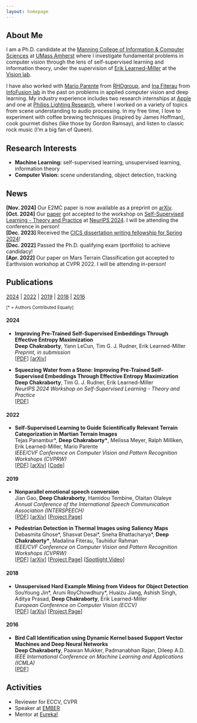 ```yaml
---
layout: homepage
---
```


## About Me

I am a Ph.D. candidate at the [Manning College of Information & Computer Sciences](https://www.cics.umass.edu) at [UMass Amherst](https://www.umass.edu) where I investigate fundamental problems in computer vision through the lens of self-supervised learning and information theory, under the supervision of [Erik Learned-Miller](https://people.cs.umass.edu/~elm/index.html) at the [Vision lab](http://vis-www.cs.umass.edu). 

I have also worked with [Mario Parente](http://rhogroup.org/index.php/people/mario-parente) from [RHOgroup](http://rhogroup.org/index.php), and [Ina Fiterau](https://people.cs.umass.edu/~mfiterau/) from [InfoFusion lab](https://groups.cs.umass.edu/infofusion/home/) in the past on problems in applied computer vision and deep learning. 
My industry experience includes two research internships at [Apple](https://www.apple.com/) and one at [Philips Lighting Research](https://www.signify.com/en-us), where I worked on a variety of topics from scene understanding to audio processing. 
In my free time, I love to experiment with coffee brewing techniques (inspired by James Hoffman), cook gourmet dishes (like those by Gordon Ramsay), and listen to classic rock music (I’m a big fan of Queen).

## Research Interests

- **Machine Learning:** self-supervised learning, unsupervised learning, information theory
- **Computer Vision:** scene understanding, object detection, tracking

## News
**[Nov. 2024]** Our E2MC paper is now available as a preprint on [arXiv](https://arxiv.org/abs/2411.15931). <br> 
**[Oct. 2024]** Our [paper](papers/chakraborty_2024_w.pdf) got accepted to the workshop on [Self-Supervised Learning - Theory and Practice](https://sslneurips2024.github.io/index.html) at 
                [NeurIPS 2024](https://neurips.cc/Conferences/2024). I will be attending the conference in person! <br>
**[Dec. 2023]** Received the [CICS dissertation writing fellowship for Spring 2024](https://www.cics.umass.edu/news/spring-2024-dissertation-writing-fellowships)! <br>
**[Dec. 2022]** Passed the Ph.D. qualifying exam (portfolio) to achieve candidacy! <br>
**[Apr. 2022]** Our paper on Mars Terrain Classification got accepted to Earthvision workshop at CVPR 2022. I will be attending in-person! <br>
<!-- **[Jan. 2022]** Started working at the RHOgroup on computer vision for Mars rover images. <br> -->
<!-- **[Jun. 2021]** Started 2nd summer internship at Apple working on neural architecture search. <br> -->
<!-- **[Jul. 2020]** Attending CIFAR Deep Learning & Reinforcement Learning summer school. <br> -->
<!-- **[Jun. 2020]** Started summer internship at Apple working on object detection and scene graph generation. <br> -->

## Publications

[2024](#2024) \| [2022](#2022) \| [2019](#2019) \| [2018](#2018) \| [2016](#2016)

<sup>[\* = Authors Contributed Equally]</sup>

#### 2024

- **Improving Pre-Trained Self-Supervised Embeddings Through Effective Entropy Maximization** <br>
**Deep Chakraborty**, Yann LeCun, Tim G. J. Rudner, Erik Learned-Miller <br>
*Preprint, in submission* <br>
[[PDF](papers/chakraborty_2024_e2mc.pdf)] [[arXiv](https://arxiv.org/abs/2411.15931)]

- **Squeezing Water from a Stone: Improving Pre-Trained Self-Supervised Embeddings Through Effective Entropy Maximization** <br>
**Deep Chakraborty**, Tim G. J. Rudner, Erik Learned-Miller <br>
*NeurIPS 2024 Workshop on Self-Supervised Learning - Theory and Practice* <br>
[[PDF](papers/chakraborty_2024_w.pdf)]

#### 2022

- **Self-Supervised Learning to Guide Scientifically Relevant Terrain Categorization in Martian Terrain Images** <br>
  Tejas Panambur\*, **Deep Chakraborty\***, Melissa Meyer, Ralph Milliken, Erik Learned-Miller, Mario Parente <br>
  *IEEE/CVF Conference on Computer Vision and Pattern Recognition Workshops (CVPRW)* <br>
  [[PDF](papers/panambur_2022.pdf)] [[arXiv](https://arxiv.org/abs/2204.09854)] [[Code](https://github.com/TejasPanambur/mastcam)]

#### 2019
- **Nonparallel emotional speech conversion** <br>
  Jian Gao, **Deep Chakraborty**, Hamidou Tembine, Olaitan Olaleye <br>
  *Annual Conference of the International Speech Communication Association (INTERSPEECH)* <br>
  [[PDF](papers/gao_2019.pdf)] [[arXiv](https://arxiv.org/abs/1811.01174)] [[Project Page](https://www.jian-gao.org/emovc)]

- **Pedestrian Detection in Thermal Images using Saliency Maps** <br>
  Debasmita Ghose\*, Shasvat Desai\*, Sneha Bhattacharya\*, **Deep Chakraborty\***, Madalina Fiterau, Tauhidur Rahman <br>
  *IEEE/CVF Conference on Computer Vision and Pattern Recognition Workshops (CVPRW)* <br>
  [[PDF](papers/ghose_2019.pdf)] [[arXiv](https://arxiv.org/abs/1904.06859)] [[Project Page](https://information-fusion-lab-umass.github.io/Salient-Pedestrian-Detection/)] [[Spotlight Video](https://youtu.be/Ohs6VUkdcQU)]

#### 2018

- **Unsupervised Hard Example Mining from Videos for Object Detection** <br>
  SouYoung Jin\*, Aruni RoyChowdhury\*, Huaizu Jiang, Ashish Singh, Aditya Prasad, **Deep Chakraborty**, Erik Learned-Miller <br>
  *European Conference on Computer Vision (ECCV)* <br>
  [[PDF](papers/jin_2018.pdf)] [[arXiv](https://arxiv.org/abs/1808.04285)] [[Project Page](http://vis-www.cs.umass.edu/unsupVideo/)]

#### 2016

- **Bird Call Identification using Dynamic Kernel based Support Vector Machines and Deep Neural Networks** <br>
  **Deep Chakraborty**, Paawan Mukker, Padmanabhan Rajan, Dileep A.D. <br>
  *IEEE International Conference on Machine Learning and Applications (ICMLA)* <br>
  [[PDF](papers/chakraborty_2016.pdf)]

<!-- [[PDF]()] [[Code]()] [[Project]()] -->

<!-- - **Mnemonics Training: Multi-Class Incremental Learning without Forgetting**
  <br>
  **Yaoyao Liu**, Yuting Su, An-An Liu, Bernt Schiele, Qianru Sun
  <br>
  IEEE Conference on Computer Vision and Pattern Recognition. **CVPR 2020**.
  <br>
  [[PDF](https://arxiv.org/pdf/2002.10211.pdf)] [[Code](https://github.com/yaoyao-liu/mnemonics)] <strong><i style="color:#e74d3c">Oral Presentation</i></strong>

- **Learning to Self-Train for Semi-Supervised Few-Shot Classification**
  <br>
  Xinzhe Li, Qianru Sun, **Yaoyao Liu**, Shibao Zheng, Qin Zhou, Tat-Seng Chua, Bernt Schiele
  <br>
  33rd Conference on Neural Information Processing Systems. **NeurIPS 2019**.
  <br>
  [[PDF](http://papers.nips.cc/paper/9216-learning-to-self-train-for-semi-supervised-few-shot-classification.pdf)] [[Code](https://github.com/xinzheli1217/learning-to-self-train)]

- **Meta-Transfer Learning for Few-Shot Learning**
  <br>
  Qianru Sun\*, **Yaoyao Liu\***, Tat-Seng Chua, Bernt Schiele
  <br>
  IEEE Conference on Computer Vision and Pattern Recognition. **CVPR 2019**.
  <br>
  [[PDF](http://openaccess.thecvf.com/content_CVPR_2019/papers/Sun_Meta-Transfer_Learning_for_Few-Shot_Learning_CVPR_2019_paper.pdf)] [[Code](https://github.com/yaoyao-liu/meta-transfer-learning)] [[Project](https://mtl.yyliu.net/)] -->

## Activities
- Reviewer for ECCV, CVPR
- Speaker at [EMBER](https://groups.cs.umass.edu/ember/)
- Mentor at [Eureka!](https://www.cns.umass.edu/outreach/eureka-umass-amherst)

<!-- - Conference Reviewers: NeurIPS 2020, CVPR 2020.
- Journal Reviewers: T-PAMI, IJCV. -->
